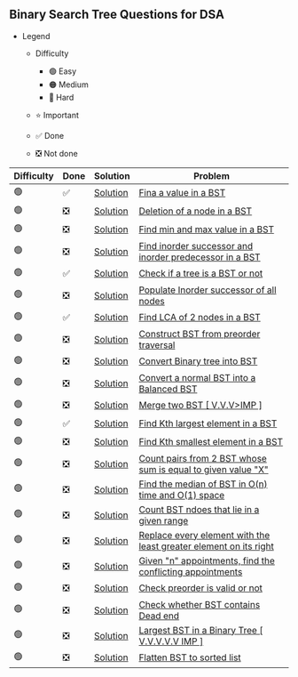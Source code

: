 ## Binary Search Tree Questions for DSA

- Legend
    - Difficulty
        - :green_circle: Easy
        - :orange_circle: Medium
        - :red_circle: Hard

    - :star: Important
    - :white_check_mark: Done
    - :negative_squared_cross_mark: Not done


| Difficulty       | Done                         | Solution  | Problem                                                                                                                                                                                                                                                                                                            |
| -------------    | ----------------------------- | -------- | ------------------------------------------------------------------------------------------------------------------------------------------------------------------------------------------------------------------------------------------------------------------------------------------------------------------ |
| :green_circle:     | :white_check_mark:  | [Solution](ReverseAnArray.java) | [Fina a value in a BST](https://www.geeksforgeeks.org/binary-search-tree-set-1-search-and-insertion/)
| :green_circle:     | :negative_squared_cross_mark: | [Solution](ReverseAnArray.java) | [Deletion of a node in a BST](https://leetcode.com/problems/delete-node-in-a-bst/)
| :green_circle:     | :negative_squared_cross_mark: | [Solution](ReverseAnArray.java) | [Find min and max value in a BST](https://practice.geeksforgeeks.org/problems/minimum-element-in-bst/1)
| :green_circle:     | :negative_squared_cross_mark: | [Solution](ReverseAnArray.java) | [Find inorder successor and inorder predecessor in a BST](https://practice.geeksforgeeks.org/problems/predecessor-and-successor/1)
| :green_circle:     | :white_check_mark: | [Solution](ReverseAnArray.java) | [Check if a tree is a BST or not](https://practice.geeksforgeeks.org/problems/check-for-bst/1)
| :green_circle:     | :negative_squared_cross_mark: | [Solution](ReverseAnArray.java) | [Populate Inorder successor of all nodes](https://practice.geeksforgeeks.org/problems/populate-inorder-successor-for-all-nodes/1)
| :green_circle:     | :white_check_mark: | [Solution](ReverseAnArray.java) | [Find LCA of 2 nodes in a BST](https://practice.geeksforgeeks.org/problems/lowest-common-ancestor-in-a-bst/1)
| :green_circle:     | :negative_squared_cross_mark: | [Solution](ReverseAnArray.java) | [Construct BST from preorder traversal](https://www.geeksforgeeks.org/construct-bst-from-given-preorder-traversa/)
| :green_circle:     | :negative_squared_cross_mark: | [Solution](ReverseAnArray.java) | [Convert Binary tree into BST](https://practice.geeksforgeeks.org/problems/binary-tree-to-bst/1)
| :green_circle:     | :negative_squared_cross_mark: | [Solution](ReverseAnArray.java) | [Convert a normal BST into a Balanced BST](https://www.geeksforgeeks.org/convert-normal-bst-balanced-bst/)
| :green_circle:     | :negative_squared_cross_mark: | [Solution](ReverseAnArray.java) | [Merge two BST \[ V.V.V>IMP \]](https://www.geeksforgeeks.org/merge-two-balanced-binary-search-trees/)
| :green_circle:     | :white_check_mark:  | [Solution](ReverseAnArray.java) | [Find Kth largest element in a BST](https://practice.geeksforgeeks.org/problems/kth-largest-element-in-bst/1)
| :green_circle:     | :negative_squared_cross_mark: | [Solution](ReverseAnArray.java) | [Find Kth smallest element in a BST](https://practice.geeksforgeeks.org/problems/find-k-th-smallest-element-in-bst/1)
| :green_circle:     | :negative_squared_cross_mark: | [Solution](ReverseAnArray.java) | [Count pairs from 2 BST whose sum is equal to given value "X"](https://practice.geeksforgeeks.org/problems/brothers-from-different-root/1)
| :green_circle:     | :negative_squared_cross_mark: | [Solution](ReverseAnArray.java) | [Find the median of BST in O(n) time and O(1) space](https://www.geeksforgeeks.org/find-median-bst-time-o1-space/)
| :green_circle:     | :negative_squared_cross_mark: | [Solution](ReverseAnArray.java) | [Count BST ndoes that lie in a given range](https://practice.geeksforgeeks.org/problems/count-bst-nodes-that-lie-in-a-given-range/1)
| :green_circle:     | :negative_squared_cross_mark: | [Solution](ReverseAnArray.java) | [Replace every element with the least greater element on its right](https://www.geeksforgeeks.org/replace-every-element-with-the-least-greater-element-on-its-right/)
| :green_circle:     | :negative_squared_cross_mark: | [Solution](ReverseAnArray.java) | [Given "n" appointments, find the conflicting appointments](https://www.geeksforgeeks.org/given-n-appointments-find-conflicting-appointments/)
| :green_circle:     | :negative_squared_cross_mark: | [Solution](ReverseAnArray.java) | [Check preorder is valid or not](https://practice.geeksforgeeks.org/problems/preorder-to-postorder/0)
| :green_circle:     | :negative_squared_cross_mark: | [Solution](ReverseAnArray.java) | [Check whether BST contains Dead end](https://practice.geeksforgeeks.org/problems/check-whether-bst-contains-dead-end/1)
| :green_circle:     | :negative_squared_cross_mark: | [Solution](ReverseAnArray.java) | [Largest BST in a Binary Tree \[ V.V.V.V.V IMP \]](https://practice.geeksforgeeks.org/problems/largest-bst/1)
| :green_circle:     | :negative_squared_cross_mark: | [Solution](ReverseAnArray.java) | [Flatten BST to sorted list](https://www.geeksforgeeks.org/flatten-bst-to-sorted-list-increasing-order/)                                                                                                                                                                                                           
                                       